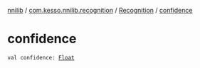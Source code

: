 [nnilib](../../index.md) / [com.kesso.nnilib.recognition](../index.md) / [Recognition](index.md) / [confidence](./confidence.md)

# confidence

`val confidence: `[`Float`](https://kotlinlang.org/api/latest/jvm/stdlib/kotlin/-float/index.html)